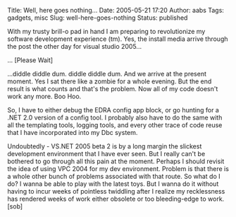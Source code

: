 Title: Well, here goes nothing...
Date: 2005-05-21 17:20
Author: aabs
Tags: gadgets, misc
Slug: well-here-goes-nothing
Status: published

With my trusty brill-o pad in hand I am preparing to revolutionize my software development experience (tm). Yes, the install media arrive through the post the other day for visual studio 2005...

... \[Please Wait\]

...diddle diddle dum. diddle diddle dum. And we arrive at the present moment. Yes I sat there like a zombie for a whole evening. But the end result is what counts and that's the problem. Now all of my code doesn't work any more. Boo Hoo.

So, I have to either debug the EDRA config app block, or go hunting for a .NET 2.0 version of a config tool. I probably also have to do the same with all the templating tools, logging tools, and every other trace of code reuse that I have incorporated into my Dbc system.

Undoubtedly - VS.NET 2005 beta 2 is by a long margin the slickest development environment that I have ever seen. But I really can't be bothered to go through all this pain at the moment. Perhaps I should revisit the idea of using VPC 2004 for my dev environment. Problem is that there is a whole other bunch of problems associated with that route. So what do I do? I wanna be able to play with the latest toys. But I wanna do it without having to incur weeks of pointless twiddling after I realize my recklessness has rendered weeks of work either obsolete or too bleeding-edge to work. \[sob\]
